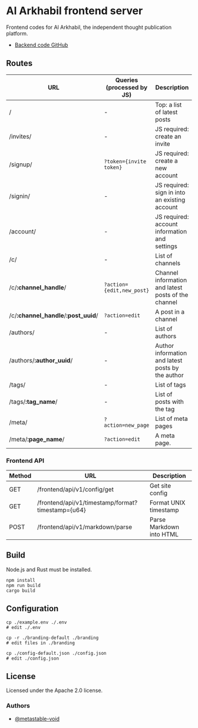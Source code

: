 # Al Arkhabil frontend server

Frontend codes for Al Arkhabil, the independent thought publication platform.

* [Backend code GitHub](https://github.com/metastable-void/alarkhabil-server)

## Routes

URL | Queries (processed by JS) | Description
----|---------|------------
/ | - | Top: a list of latest posts
/invites/ | - | JS required: create an invite
/signup/ | `?token={invite token}` | JS required: create a new account
/signin/ | - | JS required: sign in into an existing account
/account/ | - | JS required: account information and settings
/c/ | - | List of channels
/c/**:channel_handle**/ | `?action={edit,new_post}` | Channel information and latest posts of the channel
/c/**:channel_handle**/**:post_uuid**/ | `?action=edit` | A post in a channel
/authors/ | - | List of authors
/authors/**:author_uuid**/ | - | Author information and latest posts by the author
/tags/ | - | List of tags
/tags/**:tag_name**/ | - | List of posts with the tag
/meta/ | `?action=new_page` | List of meta pages
/meta/**:page_name**/ | `?action=edit` | A meta page.

### Frontend API

Method | URL | Description
-------|-----|------------
GET | /frontend/api/v1/config/get | Get site config
GET | /frontend/api/v1/timestamp/format?timestamp={u64} | Format UNIX timestamp
POST | /frontend/api/v1/markdown/parse | Parse Markdown into HTML

## Build

Node.js and Rust must be installed.

```
npm install
npm run build
cargo build
```

## Configuration

```
cp ./example.env ./.env
# edit ./.env

cp -r ./branding-default ./branding
# edit files in ./branding

cp ./config-default.json ./config.json
# edit ./config.json
```

## License

Licensed under the Apache 2.0 license.

### Authors

- [@metastable-void](https://github.com/metastable-void)
